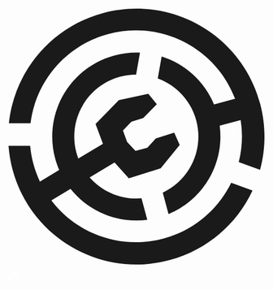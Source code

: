 <!-- _navbar.md -->

<div class='iconContainer'>
<a href='https://modrinth.com/mod/neospeedzero' title='Download mod on Modrinth!' target='_blank'><p class="Btn"><span class="svgContainer"><svg fill='green' xmlns="http://www.w3.org/2000/svg" width="512" height="514" viewBox="0 0 512 514" data-v-e46f41c7=""><path fill="currentColor" fill-rule="evenodd" d="M503.16 323.56c11.39-42.09 12.16-87.65.04-132.8C466.57 54.23 326.04-26.8 189.33 9.78 83.81 38.02 11.39 128.07.69 230.47h43.3c10.3-83.14 69.75-155.74 155.76-178.76 106.3-28.45 215.38 28.96 253.42 129.67l-42.14 11.27c-19.39-46.85-58.46-81.2-104.73-95.83l-7.74 43.84c36.53 13.47 66.16 43.84 77 84.25 15.8 58.89-13.62 119.23-67 144.26l11.53 42.99c70.16-28.95 112.31-101.86 102.34-177.02l41.98-11.23a210.2 210.2 0 0 1-3.86 84.16z" clip-rule="evenodd"></path><path fill="currentColor" d="M321.99 504.22C185.27 540.8 44.75 459.77 8.11 323.24A257.6 257.6 0 0 1 0 275.46h43.27c1.09 11.91 3.2 23.89 6.41 35.83 3.36 12.51 7.77 24.46 13.11 35.78l38.59-23.15c-3.25-7.5-5.99-15.32-8.17-23.45-24.04-89.6 29.2-181.7 118.92-205.71 17-4.55 34.1-6.32 50.8-5.61L255.19 133c-10.46.05-21.08 1.42-31.66 4.25-66.22 17.73-105.52 85.7-87.78 151.84 1.1 4.07 2.38 8.04 3.84 11.9l49.35-29.61-14.87-39.43 46.6-47.87 58.9-12.69 17.05 20.99-27.15 27.5-23.68 7.45-16.92 17.39 8.29 23.07s16.79 17.84 16.82 17.85l23.72-6.31 16.88-18.54 36.86-11.67 10.98 24.7-38.03 46.63-63.73 20.18-28.58-31.82-49.82 29.89c25.54 29.08 63.94 45.23 103.75 41.86l11.53 42.99c-59.41 7.86-117.44-16.73-153.49-61.91l-38.41 23.04c50.61 66.49 138.2 99.43 223.97 76.48 61.74-16.52 109.79-58.6 135.81-111.78l42.64 15.5c-30.89 66.28-89.84 118.94-166.07 139.34"></path></svg></span><span class="iconBg"></span></p></a>
<a href='https://github.com/teddyxlandlee/NeoSpeedZero' title='Source Code' target='_blank'><p class="Btn"><span class="svgContainer"><svg fill="white" viewBox="0 0 496 512" height="1.6em"><path d="M165.9 397.4c0 2-2.3 3.6-5.2 3.6-3.3.3-5.6-1.3-5.6-3.6 0-2 2.3-3.6 5.2-3.6 3-.3 5.6 1.3 5.6 3.6zm-31.1-4.5c-.7 2 1.3 4.3 4.3 4.9 2.6 1 5.6 0 6.2-2s-1.3-4.3-4.3-5.2c-2.6-.7-5.5.3-6.2 2.3zm44.2-1.7c-2.9.7-4.9 2.6-4.6 4.9.3 2 2.9 3.3 5.9 2.6 2.9-.7 4.9-2.6 4.6-4.6-.3-1.9-3-3.2-5.9-2.9zM244.8 8C106.1 8 0 113.3 0 252c0 110.9 69.8 205.8 169.5 239.2 12.8 2.3 17.3-5.6 17.3-12.1 0-6.2-.3-40.4-.3-61.4 0 0-70 15-84.7-29.8 0 0-11.4-29.1-27.8-36.6 0 0-22.9-15.7 1.6-15.4 0 0 24.9 2 38.6 25.8 21.9 38.6 58.6 27.5 72.9 20.9 2.3-16 8.8-27.1 16-33.7-55.9-6.2-112.3-14.3-112.3-110.5 0-27.5 7.6-41.3 23.6-58.9-2.6-6.5-11.1-33.3 2.6-67.9 20.9-6.5 69 27 69 27 20-5.6 41.5-8.5 62.8-8.5s42.8 2.9 62.8 8.5c0 0 48.1-33.6 69-27 13.7 34.7 5.2 61.4 2.6 67.9 16 17.7 25.8 31.5 25.8 58.9 0 96.5-58.9 104.2-114.8 110.5 9.2 7.9 17 22.9 17 46.4 0 33.7-.3 75.4-.3 83.6 0 6.5 4.6 14.4 17.3 12.1C428.2 457.8 496 362.9 496 252 496 113.3 383.5 8 244.8 8zM97.2 352.9c-1.3 1-1 3.3.7 5.2 1.6 1.6 3.9 2.3 5.2 1 1.3-1 1-3.3-.7-5.2-1.6-1.6-3.9-2.3-5.2-1zm-10.8-8.1c-.7 1.3.3 2.9 2.3 3.9 1.6 1 3.6.7 4.3-.7.7-1.3-.3-2.9-2.3-3.9-2-.6-3.6-.3-4.3.7zm32.4 35.6c-1.6 1.3-1 4.3 1.3 6.2 2.3 2.3 5.2 2.6 6.5 1 1.3-1.3.7-4.3-1.3-6.2-2.2-2.3-5.2-2.6-6.5-1zm-11.4-14.7c-1.6 1-1.6 3.6 0 5.9 1.6 2.3 4.3 3.3 5.6 2.3 1.6-1.3 1.6-3.9 0-6.2-1.4-2.3-4-3.3-5.6-2z"></path></svg></span><span class="BG"></span></p></a>
</div>
